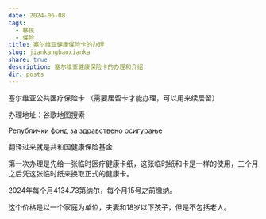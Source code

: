 ```yaml
---
date: 2024-06-08
tags:
  - 移民
  - 保险
title: 塞尔维亚健康保险卡的办理
slug: jiankangbaoxianka
share: true
description: 塞尔维亚健康保险卡的办理和介绍
dir: posts
---
```


塞尔维亚公共医疗保险卡  （需要居留卡才能办理，可以用来续居留）

办理地址：谷歌地图搜索  

Републички фонд за здравствено осигурање

翻译过来就是共和国健康保险基金

第一次办理是先给一张临时医疗健康卡纸，这张临时纸和卡是一样的使用，三个月之后凭这张临时纸来换取正式的健康卡。

2024年每个月4134.73第纳尔，每个月15号之前缴纳。

这个价格是以一个家庭为单位，夫妻和18岁以下孩子，但是不包括老人。